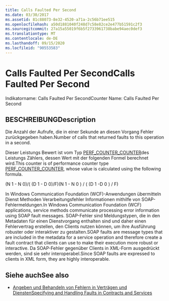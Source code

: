 ```yaml
---
title: Calls Faulted Per Second
ms.date: 03/30/2017
ms.assetid: 81c88073-8e32-4520-a71a-2c56b71ee515
ms.openlocfilehash: a50d1881040f248d7c58e82ce2e477b51591c2f3
ms.sourcegitcommit: 27a15a55019f6b5f2733961738babe94aec0def3
ms.translationtype: MT
ms.contentlocale: de-DE
ms.lasthandoff: 09/15/2020
ms.locfileid: "90553583"
---
```

# <a name="calls-faulted-per-second"></a><span data-ttu-id="8de50-102">Calls Faulted Per Second</span><span class="sxs-lookup"><span data-stu-id="8de50-102">Calls Faulted Per Second</span></span>
<span data-ttu-id="8de50-103">Indikatorname: Calls Faulted Per Second</span><span class="sxs-lookup"><span data-stu-id="8de50-103">Counter Name: Calls Faulted Per Second</span></span>  
  
## <a name="description"></a><span data-ttu-id="8de50-104">BESCHREIBUNG</span><span class="sxs-lookup"><span data-stu-id="8de50-104">Description</span></span>  
 <span data-ttu-id="8de50-105">Die Anzahl der Aufrufe, die in einer Sekunde an diesen Vorgang Fehler zurückgegeben haben.</span><span class="sxs-lookup"><span data-stu-id="8de50-105">Number of calls that returned faults to this operation in a second.</span></span>  
  
 <span data-ttu-id="8de50-106">Dieser Leistungs Bewert ist vom Typ [PERF_COUNTER_COUNTER](/previous-versions/windows/it-pro/windows-server-2003/cc740048(v=ws.10))des Leistungs Zählers, dessen Wert mit der folgenden Formel berechnet wird.</span><span class="sxs-lookup"><span data-stu-id="8de50-106">This counter is of performance counter type [PERF_COUNTER_COUNTER](/previous-versions/windows/it-pro/windows-server-2003/cc740048(v=ws.10)), whose value is calculated using the following formula.</span></span>  
  
 <span data-ttu-id="8de50-107">(N 1 - N 0)/( (D 1 - D 0)/F)</span><span class="sxs-lookup"><span data-stu-id="8de50-107">(N 1 - N 0 ) / ( (D 1 -D 0 ) / F)</span></span>  
  
 <span data-ttu-id="8de50-108">In Windows Communication Foundation (WCF)-Anwendungen übermitteln Dienst Methoden Verarbeitungsfehler Informationen mithilfe von SOAP-Fehlermeldungen.</span><span class="sxs-lookup"><span data-stu-id="8de50-108">In Windows Communication Foundation (WCF) applications, service methods communicate processing error information using SOAP fault messages.</span></span> <span data-ttu-id="8de50-109">SOAP-Fehler sind Meldungstypen, die in den Metadaten für einen Dienstvorgang enthalten sind und daher einen Fehlervertrag erstellen, den Clients nutzen können, um ihre Ausführung robuster oder interaktiver zu gestalten.</span><span class="sxs-lookup"><span data-stu-id="8de50-109">SOAP faults are message types that are included in the metadata for a service operation and therefore create a fault contract that clients can use to make their execution more robust or interactive.</span></span> <span data-ttu-id="8de50-110">Da SOAP-Fehler gegenüber Clients in XML-Form ausgedrückt werden, sind sie sehr interoperabel.</span><span class="sxs-lookup"><span data-stu-id="8de50-110">Since SOAP faults are expressed to clients in XML form, they are highly interoperable.</span></span>  
  
## <a name="see-also"></a><span data-ttu-id="8de50-111">Siehe auch</span><span class="sxs-lookup"><span data-stu-id="8de50-111">See also</span></span>

- [<span data-ttu-id="8de50-112">Angeben und Behandeln von Fehlern in Verträgen und Diensten</span><span class="sxs-lookup"><span data-stu-id="8de50-112">Specifying and Handling Faults in Contracts and Services</span></span>](../../specifying-and-handling-faults-in-contracts-and-services.md)
